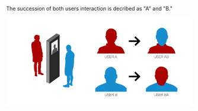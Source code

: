 The succession of both users interaction is decribed as "A" and "B."

![Interaction](../project_images/interaction.jpg?raw=true "Interaction")
